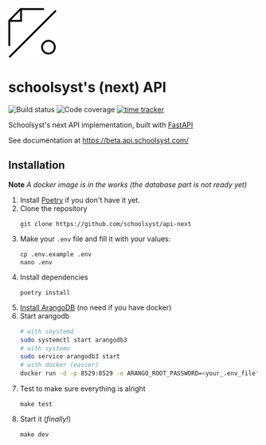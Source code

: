 <img alt="schoolsyst logo" src="https://raw.githubusercontent.com/schoolsyst/presentation/master/assets/logo-black.svg" height="100px"/>

# schoolsyst's (next) API

![Build status](https://travis-ci.com/schoolsyst/api-next.svg?branch=master&status=passed) ![Code coverage](https://img.shields.io/codecov/c/github/schoolsyst/api-next) [![time tracker](https://wakatime.com/badge/github/schoolsyst/api-next.svg)](https://wakatime.com/badge/github/schoolsyst/api-next)

Schoolsyst's next API implementation, built with [FastAPI](https://fastapi.tiangolo.com)

See documentation at <https://beta.api.schoolsyst.com/>

## Installation

**Note** _A docker image is in the works (the database part is not ready yet)_

1. Install [Poetry](https://python-poetry.org) if you don't have it yet.
2. Clone the repository
    ```
    git clone https://github.com/schoolsyst/api-next
3. Make your `.env` file and fill it with your values:
    ```
    cp .env.example .env
    nano .env
    ```
3. Install dependencies
    ```
    poetry install
    ```
4. [Install ArangoDB](https://www.arangodb.com/download/) (no need if you have docker)
5. Start arangodb
    ```bash
    # with soystemd
    sudo systemctl start arangodb3
    # with systemv
    sudo service arangodb3 start
    # with docker (easier)
    docker run -d -p 8529:8529 -e ARANGO_ROOT_PASSWORD=<your_.env_file's_password> arangodb/arangodb:3.6.5
    ```
6. Test to make sure everything is alright
    ```
    make test
    ```
7. Start it (_finally!_)
    ```
    make dev
    ```
